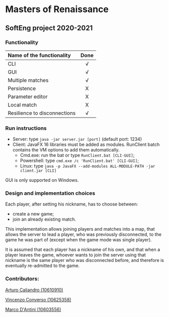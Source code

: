 # Masters of Renaissance
## SoftEng project 2020-2021

### Functionality
| Name of the functionality    |Done |
|             :---             |:---:|
| CLI                          |  √  |
| GUI                          |  √  |
| Multiple matches             |  √  | 
| Persistence                  |  X  |
| Parameter editor             |  X  |
| Local match                  |  X  |
| Resilience to disconnections |  √  |

### Run instructions

- Server: type `java -jar server.jar [port]` (default port: 1234)
- Client: JavaFX 16 libraries must be added as modules. RunClient batch contains
the VM options to add them automatically.
  - Cmd.exe: run the bat or type `RunClient.bat [CLI-GUI]`;
  - Powershell: type `cmd.exe /c 'RunClient.bat' [CLI-GUI]`;
  - Linux: type `java -p JavaFX --add-modules ALL-MODULE-PATH -jar client.jar [CLI]`
    
GUI is only supported on Windows.

### Design and implementation choices

Each player, after setting his nickname, has to choose between:
- create a new game;
- join an already existing match.

This implementation allows joining players and matches into a map, that allows the server to lead a player, who was
previously disconnected, to the game he was part of (except when the game mode was single player).

It is assumed that each player has a nickname of his own, and that when a player leaves the game, whoever wants to
join the server using that nickname is the same player who was disconnected before, and therefore is eventually 
re-admitted to the game.

### Contributors:

[Arturo Caliandro (10610910)](https://github.com/caliandro-arturo)

[Vincenzo Converso (10625358)](https://github.com/ConversoVincenzo)

[Marco D'Antini (10603556)](https://github.com/DantiniMarco)